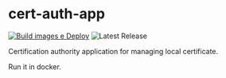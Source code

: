 # cert-auth-app

[![Build images e Deploy](https://github.com/ilDug/cert-auth-app/actions/workflows/deploy.yaml/badge.svg)](https://github.com/ilDug/cert-auth-app/actions/workflows/deploy.yaml)
![Latest Release](https://img.shields.io/github/v/release/ilDug/cert-auth-app?display_name=tag&include_prereleases)

Certification authority application for managing local certificate.

Run it in docker.
